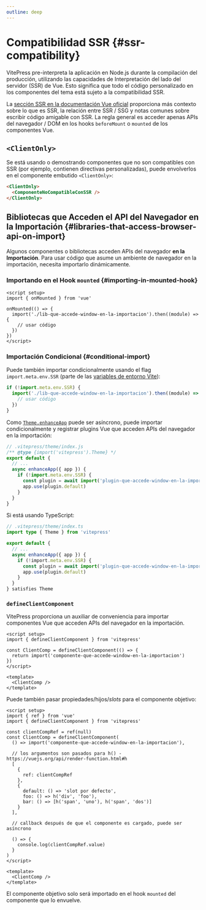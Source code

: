 ```yaml
---
outline: deep
---
```


# Compatibilidad SSR {#ssr-compatibility}

VitePress pre-interpreta la aplicación en Node.js durante la compilación del producción, utilizando las capacidades de Interpretación del lado del servidor (SSR) de Vue. Esto significa que todo el código personalizado en los componentes del tema está sujeto a la compatibilidad SSR.

La [sección SSR en la documentación Vue oficial](https://vuejs.org/guide/scaling-up/ssr.html) proporciona más contexto sobre lo que es SSR, la relación entre SSR / SSG y notas comunes sobre escribir código amigable con SSR. La regla general es acceder apenas APIs del  navegador / DOM en los hooks `beforeMount` o `mounted` de los componentes Vue.

## `<ClientOnly>`

Se está usando o demostrando componentes que no son compatibles con SSR (por ejemplo, contienen directivas personalizadas), puede envolverlos en el componente embutido `<ClientOnly>`:

```md
<ClientOnly>
  <ComponenteNoCompatibleConSSR />
</ClientOnly>
```

## Bibliotecas que Acceden el API del Navegador en la Importación {#libraries-that-access-browser-api-on-import}

Algunos componentes o bibliotecas acceden APIs del navegador **en la Importación**. Para usar código que asume un ambiente de navegador en la importación, necesita importarlo dinámicamente.

### Importando en el Hook `mounted` {#importing-in-mounted-hook}

```vue
<script setup>
import { onMounted } from 'vue'

onMounted(() => {
  import('./lib-que-accede-window-en-la-importacion').then((module) => {
    // usar código
  })
})
</script>
```

### Importación Condicional {#conditional-import}

Puede también importar condicionalmente usando el flag `import.meta.env.SSR` (parte de las [variables de entorno Vite](https://vitejs.dev/guide/env-and-mode.html#env-variables)):

```js
if (!import.meta.env.SSR) {
  import('./lib-que-accede-window-en-la-importacion').then((module) => {
    // usar código
  })
}
```

Como [`Theme.enhanceApp`](./custom-theme#theme-interface) puede ser asíncrono, puede importar condicionalmente y registrar plugins Vue que acceden APIs del navegador en la importación:

```js
// .vitepress/theme/index.js
/** @type {import('vitepress').Theme} */
export default {
  // ...
  async enhanceApp({ app }) {
    if (!import.meta.env.SSR) {
      const plugin = await import('plugin-que-accede-window-en-la-importacion')
      app.use(plugin.default)
    }
  }
}
```

Si está usando TypeScript:
```ts
// .vitepress/theme/index.ts
import type { Theme } from 'vitepress'

export default {
  // ...
  async enhanceApp({ app }) {
    if (!import.meta.env.SSR) {
      const plugin = await import('plugin-que-accede-window-en-la-importacion')
      app.use(plugin.default)
    }
  }
} satisfies Theme
```

### `defineClientComponent`

VitePress proporciona un auxiliar de conveniencia para importar componentes Vue que acceden APIs del navegador en la importación.

```vue
<script setup>
import { defineClientComponent } from 'vitepress'

const ClientComp = defineClientComponent(() => {
  return import('componente-que-accede-window-en-la-importacion')
})
</script>

<template>
  <ClientComp />
</template>
```

Puede también pasar propiedades/hijos/_slots_ para el componente objetivo:

```vue
<script setup>
import { ref } from 'vue'
import { defineClientComponent } from 'vitepress'

const clientCompRef = ref(null)
const ClientComp = defineClientComponent(
  () => import('componente-que-accede-window-en-la-importacion'),

  // los argumentos son pasados para h() - https://vuejs.org/api/render-function.html#h
  [
    {
      ref: clientCompRef
    },
    {
      default: () => 'slot por defecto',
      foo: () => h('div', 'foo'),
      bar: () => [h('span', 'uno'), h('span', 'dos')]
    }
  ],

  // callback después de que el componente es cargado, puede ser asíncrono

  () => {
    console.log(clientCompRef.value)
  }
)
</script>

<template>
  <ClientComp />
</template>
```

El componente objetivo solo será importado en el hook `mounted` del componente que lo envuelve.
